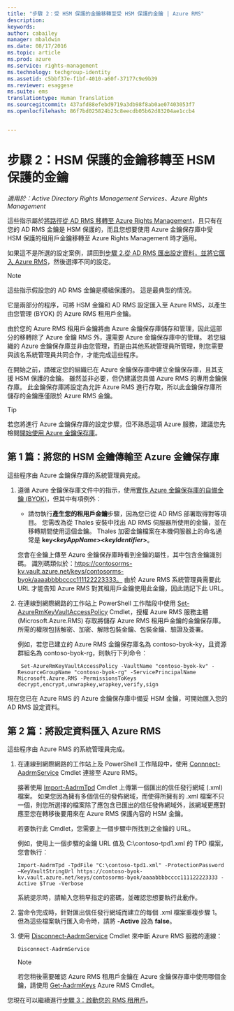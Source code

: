 ```yaml
---
title: "步驟 2：受 HSM 保護的金鑰移轉至受 HSM 保護的金鑰 | Azure RMS"
description: 
keywords: 
author: cabailey
manager: mbaldwin
ms.date: 08/17/2016
ms.topic: article
ms.prod: azure
ms.service: rights-management
ms.technology: techgroup-identity
ms.assetid: c5bbf37e-f1bf-4010-a60f-37177c9e9b39
ms.reviewer: esaggese
ms.suite: ems
translationtype: Human Translation
ms.sourcegitcommit: 437afd88efebd9719a3db98f8ab0ae07403053f7
ms.openlocfilehash: 86f7bd025824b23c8eecdb05b62d83204ae1ccb4


---
```


# 步驟 2：HSM 保護的金鑰移轉至 HSM 保護的金鑰

*適用於︰Active Directory Rights Management Services、Azure Rights Management*


這些指示屬於[將路徑從 AD RMS 移轉至 Azure Rights Management](migrate-from-ad-rms-to-azure-rms.md)，且只有在您的 AD RMS 金鑰是 HSM 保護的，而且您想要使用 Azure 金鑰保存庫中受 HSM 保護的租用戶金鑰移轉至 Azure Rights Management 時才適用。 

如果這不是所選的設定案例，請回到[步驟 2.從 AD RMS 匯出設定資料，並將它匯入 Azure RMS](migrate-from-ad-rms-phase1.md#step-2-export-configuration-data-from-ad-rms-and-import-it-to-azure-rms)，然後選擇不同的設定。

> [!NOTE]
> 這些指示假設您的 AD RMS 金鑰是模組保護的。 這是最典型的情況。 

它是兩部分的程序，可將 HSM 金鑰和 AD RMS 設定匯入至 Azure RMS，以產生由您管理 (BYOK) 的 Azure RMS 租用戶金鑰。

由於您的 Azure RMS 租用戶金鑰將由 Azure 金鑰保存庫儲存和管理，因此這部分的移轉除了 Azure 金鑰 RMS 外，還需要 Azure 金鑰保存庫中的管理。 若您組織的 Azure 金鑰保存庫並非由您管理，而是由其他系統管理員所管理，則您需要與該名系統管理員共同合作，才能完成這些程序。

在開始之前，請確定您的組織已在 Azure 金鑰保存庫中建立金鑰保存庫，且其支援 HSM 保護的金鑰。 雖然並非必要，但仍建議您具備 Azure RMS 的專用金鑰保存庫。 此金鑰保存庫將設定為允許 Azure RMS 進行存取，所以此金鑰保存庫所儲存的金鑰應僅限於 Azure RMS 金鑰。


> [!TIP]
> 若您將進行 Azure 金鑰保存庫的設定步驟，但不熟悉這項 Azure 服務，建議您先檢閱[開始使用 Azure 金鑰保存庫](https://azure.microsoft.com/documentation/articles/key-vault-get-started/)。 


## 第 1 篇：將您的 HSM 金鑰傳輸至 Azure 金鑰保存庫

這些程序由 Azure 金鑰保存庫的系統管理員完成。

1.  遵循 Azure 金鑰保存庫文件中的指示，使用[實作 Azure 金鑰保存庫的自備金鑰 (BYOK)](https://azure.microsoft.com/documentation/articles/key-vault-hsm-protected-keys/#implementing-bring-your-own-key-byok-for-azure-key-vault)，但其中有項例外︰

    - 請勿執行**產生您的租用戶金鑰**步驟，因為您已從 AD RMS 部署取得對等項目。 您需改為從 Thales 安裝中找出 AD RMS 伺服器所使用的金鑰，並在移轉期間使用這個金鑰。 Thales 加密金鑰檔案在本機伺服器上的命名通常是 **key<*keyAppName*><*keyIdentifier*>**。

    您會在金鑰上傳至 Azure 金鑰保存庫時看到金鑰的屬性，其中包含金鑰識別碼。 識別碼類似於：https://contosorms-kv.vault.azure.net/keys/contosorms-byok/aaaabbbbcccc111122223333。 由於 Azure RMS 系統管理員需要此 URL 才能告知 Azure RMS 對其租用戶金鑰使用此金鑰，因此請記下此 URL。

2. 在連線到網際網路的工作站上 PowerShell 工作階段中使用 [Set-AzureRmKeyVaultAccessPolicy](https://msdn.microsoft.com/library/mt603625.aspx ) Cmdlet，授權 Azure RMS 服務主體 (Microsoft.Azure.RMS) 存取將儲存 Azure RMS 租用戶金鑰的金鑰保存庫。 所需的權限包括解密、加密、解除包裝金鑰、包裝金鑰、驗證及簽署。
    
    例如，若您已建立的 Azure RMS 金鑰保存庫名為 contoso-byok-ky，且資源群組名為 contoso-byok-rg，則執行下列命令︰
    
        Set-AzureRmKeyVaultAccessPolicy -VaultName "contoso-byok-kv" -ResourceGroupName "contoso-byok-rg" -ServicePrincipalName Microsoft.Azure.RMS -PermissionsToKeys decrypt,encrypt,unwrapkey,wrapkey,verify,sign


現在您已在 Azure RMS 的 Azure 金鑰保存庫中備妥 HSM 金鑰，可開始匯入您的 AD RMS 設定資料。

## 第 2 篇：將設定資料匯入 Azure RMS

這些程序由 Azure RMS 的系統管理員完成。

1.  在連線到網際網路的工作站上及 PowerShell 工作階段中，使用 [Connnect-AadrmService](https://msdn.microsoft.com/library/dn629415.aspx ) Cmdlet 連接至 Azure RMS。
    
    接著使用 [Import-AadrmTpd](https://msdn.microsoft.com/library/dn857523.aspx) Cmdlet 上傳第一個匯出的信任發行網域 (.xml) 檔案。 如果您因為擁有多個信任的發佈網域，而使得所擁有的 .xml 檔案不只一個，則您所選擇的檔案除了應包含已匯出的信任發佈網域外，該網域更應對應至您在轉移後要用來在 Azure RMS 保護內容的 HSM 金鑰。 
    
    若要執行此 Cmdlet，您需要上一個步驟中所找到之金鑰的 URL。
    
    例如，使用上一個步驟的金鑰 URL 值及 C:\contoso-tpd1.xml 的 TPD 檔案，您會執行︰
    
    ```
    Import-AadrmTpd -TpdFile "C:\contoso-tpd1.xml" -ProtectionPassword –KeyVaultStringUrl https://contoso-byok-kv.vault.azure.net/keys/contosorms-byok/aaaabbbbcccc111122223333 -Active $True -Verbose
    ```
    
    系統提示時，請輸入您稍早指定的密碼，並確認您想要執行此動作。

2.  當命令完成時，針對匯出信任發行網域而建立的每個 .xml 檔案重複步驟 1。 但為這些檔案執行匯入命令時，請將 **-Active** 設為 **false**。  

3.  使用 [Disconnect-AadrmService](http://msdn.microsoft.com/library/windowsazure/dn629416.aspx) Cmdlet 來中斷 Azure RMS 服務的連線：

    ```
    Disconnect-AadrmService
    ```

    > [!NOTE]
    > 若您稍後需要確認 Azure RMS 租用戶金鑰在 Azure 金鑰保存庫中使用哪個金鑰，請使用 [Get-AadrmKeys](https://msdn.microsoft.com/library/dn629420.aspx) Azure RMS Cmdlet。

您現在可以繼續進行[步驟 3：啟動您的 RMS 租用戶](migrate-from-ad-rms-phase1.md#step-3-activate-your-rms-tenant)。




<!--HONumber=Aug16_HO3-->


